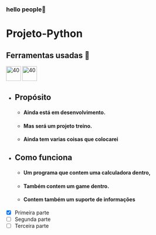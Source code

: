 ### hello people👋
# Projeto-Python

##  Ferramentas usadas 📓
  
<img src="https://icons.iconarchive.com/icons/papirus-team/papirus-apps/48/python-icon.png" alt="40" width="40" height="40" style="max - width:100%;"></img>
<img src="https://user-images.githubusercontent.com/674621/71187801-14e60a80-2280-11ea-94c9-e56576f76baf.png" alt="40" width="40" height="40" style="max - width:100%;"></img>

* ## Propósito 
    * #### Ainda está em desenvolvimento.
    * #### Mas será um projeto treino.
    * #### Ainda tem varias coisas que colocarei


* ## Como funciona
    * #### Um programa que contem uma calculadora dentro,
    * #### Também contem um game dentro.
    * #### Contem também  um suporte de informações

- [x] Primeira parte
- [ ] Segunda parte
- [ ] Terceira parte